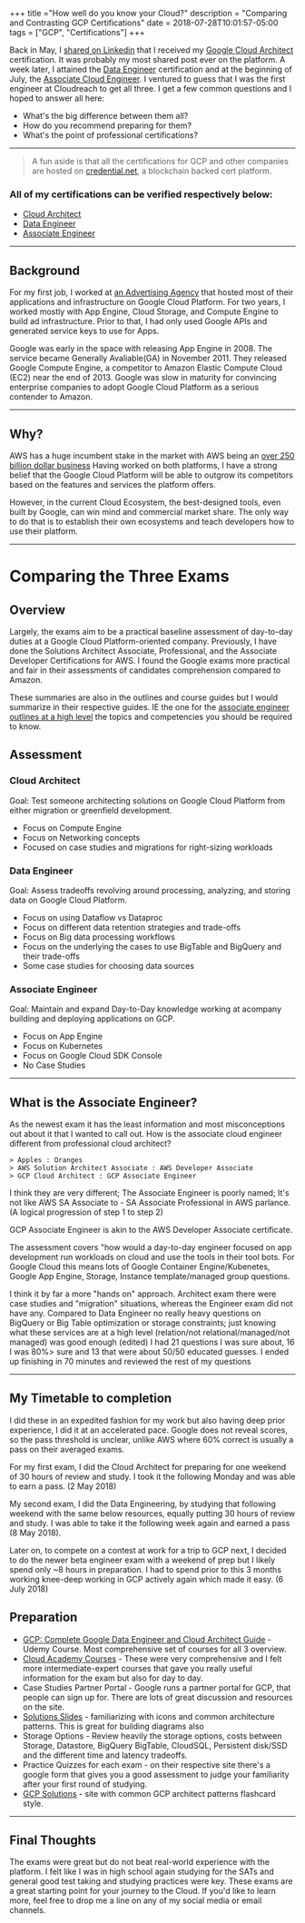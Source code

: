 +++
title ="How well do you know your Cloud?"
description = "Comparing and Contrasting GCP Certifications"
date = 2018-07-28T10:01:57-05:00
tags = ["GCP", "Certifications"]
+++


Back in May, I [shared on Linkedin](https://www.linkedin.com/feed/update/urn:li:activity:6399229464563187713/) that I received my [Google Cloud Architect](https://cloud.google.com/certification/cloud-architect) certification. It was probably my most shared post ever on the platform. A week later, I attained the [Data Engineer](https://cloud.google.com/certification/data-engineer) certification and at the beginning of July, the [Associate Cloud Engineer](https://cloud.google.com/certification/cloud-engineer). I ventured to guess that I was the first engineer at Cloudreach to get all three. I get a few common questions and I hoped to answer all here:

- What's the big difference between them all?
- How do you recommend preparing for them?
- What's the point of professional certifications?

--- 
> A fun aside is that all the certifications for GCP and other companies are hosted on [credential.net](https://www.credential.net/), a blockchain backed cert platform. 


### All of my certifications can be verified respectively below:

- [Cloud Architect](https://www.credential.net/eaf9xkih?key=0c7d614393291892e18cef85000144013e32013d77978c9c71f4581f11314342)
- [Data Engineer](https://www.credential.net/4k6bclwz?key=81f4043570401173ae2a588da3f425647812eb4c5b8fbb249ce31cf3ce5e7914)
- [Associate Engineer](https://www.credential.net/2gj7nquy?key=0984470f346baaca2ec058bd19d1eb504fd4afcb7c68661328ddc1c3bb7f932b)

----
## Background
For my first job, I worked at [an Advertising Agency](https://thisisgrow.com/) that hosted most of their applications and infrastructure on Google Cloud Platform. For two years, I worked mostly with App Engine, Cloud Storage, and Compute Engine to build ad infrastructure. Prior to that, I had only used Google APIs and generated service keys to use for Apps.

Google was early in the space with releasing App Engine in 2008. The service became Generally Avaliable(GA) in November 2011. They released Google Compute Engine, a competitor to Amazon Elastic Compute Cloud (EC2) near the end of 2013. Google was slow in maturity for convincing enterprise companies to adopt Google Cloud Platform as a serious contender to Amazon.

---
## Why?

AWS has a huge incumbent stake in the market with AWS being an [over 250 billion dollar business](https://seekingalpha.com/article/4140036-much-amazon-web-services-worth-now)
Having worked on both platforms, I have a strong belief that the Google Cloud Platform will be able to outgrow its competitors based on the features and services the platform offers.

However, in the current Cloud Ecosystem, the best-designed tools, even built by Google, can win mind and commercial market share. The only way to do that is to establish their own ecosystems and teach developers how to use their platform.

--- 

# Comparing the Three Exams

## Overview
Largely, the exams aim to be a practical baseline assessment of day-to-day duties at a Google Cloud Platform-oriented company. Previously, I have done the Solutions Architect Associate, Professional, and the Associate Developer Certifications for AWS. I found the Google exams more practical and fair in their assessments of candidates comprehension compared to Amazon.

These summaries are also in the outlines and course guides but I would summarize in their respective guides. IE the one for the [associate engineer outlines at a high level](https://cloud.google.com/certification/guides/cloud-engineer/) the topics and competencies you should be required to know.

## Assessment

### Cloud Architect

Goal: Test someone architecting solutions on Google Cloud Platform from either migration or greenfield development.

- Focus on Compute Engine
- Focus on Networking concepts
- Focused on case studies and migrations for right-sizing workloads

### Data Engineer

Goal: Assess tradeoffs revolving around processing, analyzing, and storing data on Google Cloud Platform.

- Focus on using Dataflow vs Dataproc
- Focus on different data retention strategies and trade-offs
- Focus on Big data processing workflows
- Focus on the underlying the cases to use BigTable and BigQuery and their trade-offs
- Some case studies for choosing data sources

### Associate Engineer
Goal: Maintain and expand Day-to-Day knowledge working at acompany building and deploying applications on GCP.

- Focus on App Engine
- Focus on Kubernetes
- Focus on Google Cloud SDK Console
- No Case Studies

---
## What is the Associate Engineer?

As the newest exam it has the least information and most misconceptions out about it that I wanted to call out.     How is the associate cloud engineer different from professional cloud architect? 

```
> Apples : Oranges 
> AWS Solution Architect Associate : AWS Developer Associate  
> GCP Cloud Architect : GCP Associate Engineer 
```

I think they are very different; The Associate Engineer is poorly named; 
It's not like AWS SA Associate to - SA Associate Professional in AWS parlance. (A logical progression of step 1 to step 2)

GCP Associate Engineer is akin to the AWS Developer Associate certificate. 

The assessment covers "how would a day-to-day engineer focused on app development run workloads on cloud and use the tools in their tool bots. For Google Cloud this means lots of Google Container Engine/Kubenetes, Google App Engine, Storage, Instance template/managed group questions.

I think it by far a more "hands on" approach. Architect exam there were case studies and "migration" situations, whereas the Engineer exam did not have any. Compared to Data Engineer no really heavy questions on BigQuery or Big Table optimization or storage constraints; just knowing what these services are at a high level (relation/not relational/managed/not managed) was good enough (edited)
I had 21 questions I was sure about, 16 I was 80%> sure and 13 that were about 50/50 educated guesses. I ended up finishing in 70 minutes and reviewed the rest of my questions


---- 

## My Timetable to completion

I did these in an expedited fashion for my work but also having deep prior experience, I did it at an accelerated pace. Google does not reveal scores, so the pass threshold is unclear, unlike AWS where 60% correct is usually a pass on their averaged exams. 

For my first exam, I did the Cloud Architect for preparing for one weekend of 30 hours of review and study. I took it the following Monday and was able to earn a pass. (2 May 2018)

My second exam, I did the Data Engineering, by studying that following weekend with the same below resources, equally putting 30 hours of review and study. I was able to take it the following week again and earned a pass (8 May 2018).

Later on, to compete on a contest at work for a trip to GCP next, I decided to do the newer beta engineer exam with a weekend of prep but I likely spend only ~8 hours in preparation. I had to spend prior to this 3 months working knee-deep working in GCP actively again which made it easy. (6 July 2018)


## Preparation
- [GCP: Complete Google Data Engineer and Cloud Architect Guide](https://www.udemy.com/gcp-data-engineer-and-cloud-architect/) - Udemy Course. Most comprehensive set of courses for all 3 overview.
- [Cloud Academy Courses](https://cloudacademy.com/library/google/) - These were very comprehensive and I felt more intermediate-expert courses that gave you really useful information for the exam but also for day to day. 
- Case Studies Partner Portal - Google runs a partner portal for GCP, that people can sign up for. There are lots of great discussion and resources on the site.
- [Solutions Slides](https://docs.google.com/presentation/d/1vjm5YdmOH5LrubFhHf1vlqW2O9Z2UqdWA8biN3e8K5U/edit#slide=id.p99) -  familiarizing with icons and common architecture patterns. This is great for building diagrams also 
- Storage Options - Review heavily the storage options, costs between Storage, Datastore, BigQuery BigTable, CloudSQL, Persistent disk/SSD and the different time and latency tradeoffs. 
- Practice Quizzes for each exam - on their respective site there's a google form that gives you a good assessment to judge your familiarity after your first round of studying.
- [GCP Solutions](http://gcp.solutions/) - site with common GCP architect patterns flashcard style.


----

## Final Thoughts

The exams were great but do not beat real-world experience with the platform. I felt like I was in high school again studying for the SATs and general good test taking and studying practices were key. These exams are a great starting point for your journey to the Cloud. If you'd like to learn more, feel free to drop me a line on any of my social media or email channels.